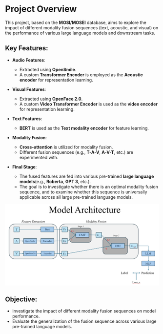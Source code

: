 # Project Overview

This project, based on the **MOSI/MOSEI** database, aims to explore the impact of different modality fusion sequences (text, acoustic, and visual) on the performance of various large language models and downstream tasks.

## Key Features:

- **Audio Features**: 
  - Extracted using **OpenSmile**.
  - A custom **Transformer Encoder** is employed as the **Acoustic encoder** for representation learning.

- **Visual Features**:
  - Extracted using **OpenFace 2.0**.
  - A custom **Video Transformer Encoder** is used as the **video encoder** for representation learning.

- **Text Features**: 
  - **BERT** is used as the **Text modality encoder** for feature learning.

- **Modality Fusion**:
  - **Cross-attention** is utilized for modality fusion.
  - Different fusion sequences (e.g., **T-A-V**, **A-V-T**, etc.) are experimented with.

- **Final Stage**:
  - The fused features are fed into various pre-trained **large language models**(e.g., **Roberta**, **GPT 3**, etc.).
  - The goal is to investigate whether there is an optimal modality fusion sequence, and to examine whether this sequence is universally applicable across all large pre-trained language models.

![Model Architecture](images/Model_Architecture.png)
## Objective:

- Investigate the impact of different modality fusion sequences on model performance.
- Evaluate the generalization of the fusion sequence across various large pre-trained language models.
